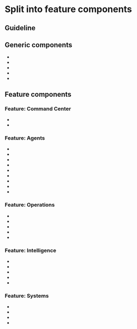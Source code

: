 # Split into feature components

## Guideline

## Generic components

- <Sidebar />
- <TopBar />
- <NotificationsDropdown />
- <PageTitle />
- <PageSubtite />

## Feature components

### Feature: Command Center

- <CmdChatActivity />
-

### Feature: Agents

- <AgentTable />
- <AgentSearch />
- <AgentStats />
- <AgentForm />
- <AgentFormAdd />
- <AgentFormEdit />
- <AgentDetails />
- <AgentAllocation />
- <AgentActivityLog />

### Feature: Operations

- <OpsStats />
- <OpsOperation />
- <OpsOperationDetails />
- <OpsMissionsOverviewChart />
- <OpsMissionsStats />

### Feature: Intelligence

- <IntSearch />
- <IntStats />
- <IntReportThumbnail />
- <IntReportSummary />
- <IntReportDetails />

### Feature: Systems

- <SysStats />
- <SysLogs />
- <SysSystemThumbnail />
- <SysSystemDetails />
